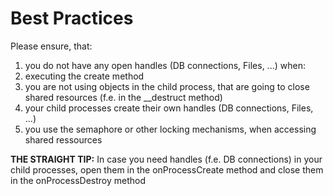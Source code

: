 Best Practices
==============

Please ensure, that:
 1. you do not have any open handles (DB connections, Files, ...) when:
   1. executing the create method
 1. you are not using objects in the child process, that are going to close shared resources (f.e. in the __destruct method)
 1. your child processes create their own handles (DB connections, Files, ...)
 1. you use the semaphore or other locking mechanisms, when accessing shared ressources

**THE STRAIGHT TIP:** In case you need handles (f.e. DB connections) in your child processes, open them in the onProcessCreate method and close them in the onProcessDestroy method

